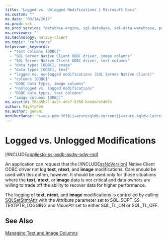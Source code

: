 ```yaml
---
title: "Logged vs. Unlogged Modifications | Microsoft Docs"
ms.custom: ""
ms.date: "03/14/2017"
ms.prod: sql
ms.prod_service: "database-engine, sql-database, sql-data-warehouse, pdw"
ms.reviewer: ""
ms.technology: native-client
ms.topic: "reference"
helpviewer_keywords: 
  - "text columns [ODBC]"
  - "SQL Server Native Client ODBC driver, image columns"
  - "SQL Server Native Client ODBC driver, text columns"
  - "data types [ODBC], image"
  - "data types [ODBC], text"
  - "logged vs. nonlogged modifications [SQL Server Native Client]"
  - "columns [ODBC]"
  - "ODBC data types, image columns"
  - "nonlogged vs. logged modifications"
  - "ODBC data types, text columns"
  - "image columns [ODBC]"
ms.assetid: 20aa5b27-4a2c-46e7-8356-beb0eebf4b7e
author: MightyPen
ms.author: genemi
monikerRange: ">=aps-pdw-2016||=azuresqldb-current||=azure-sqldw-latest||>=sql-server-2016||=sqlallproducts-allversions||>=sql-server-linux-2017||=azuresqldb-mi-current"
---
```

# Logged vs. Unlogged Modifications
[!INCLUDE[appliesto-ss-asdb-asdw-pdw-md](../../includes/appliesto-ss-asdb-asdw-pdw-md.md)]

  An application can request that the [!INCLUDE[ssNoVersion](../../includes/ssnoversion-md.md)] Native Client ODBC driver not log **text**, **ntext**, and **image** modifications. Care should be used with this option, however. It should be used only for those situations where the **text**, **ntext**, or **image** data is not critical and data owners are willing to trade off the ability to recover data for higher performance.  
  
 The logging of **text**, **ntext**, and **image** modifications is controlled by calling [SQLSetStmtAttr](../../relational-databases/native-client-odbc-api/sqlsetstmtattr.md) with the *Attribute* parameter set to SQL_SOPT_SS_ TEXTPTR_LOGGING and *ValuePtr* set to either SQL_TL_ON or SQL_TL_OFF.  
  
## See Also  
 [Managing Text and Image Columns](../../relational-databases/native-client-odbc-text-image-columns/managing-text-and-image-columns.md)  
  
  
